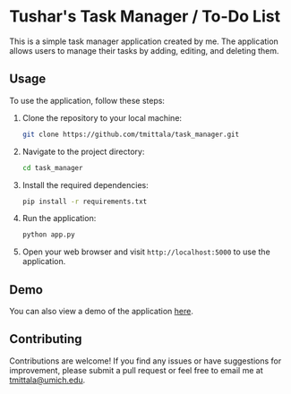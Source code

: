 # Tushar's Task Manager / To-Do List

This is a simple task manager application created by me. The application allows users to manage their tasks by adding, editing, and deleting them.

## Usage

To use the application, follow these steps:

1. Clone the repository to your local machine:

   ```bash
   git clone https://github.com/tmittala/task_manager.git
   ```

2. Navigate to the project directory:

   ```bash
   cd task_manager
   ```

3. Install the required dependencies:

   ```bash
   pip install -r requirements.txt
   ```

4. Run the application:

   ```bash
   python app.py
   ```

5. Open your web browser and visit `http://localhost:5000` to use the application.

## Demo

You can also view a demo of the application [here](https://tmittala.github.io/task_manager/).

## Contributing

Contributions are welcome! If you find any issues or have suggestions for improvement, please submit a pull request or feel free to email me at tmittala@umich.edu.
